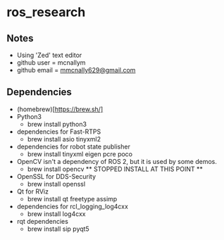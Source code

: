 # ros_research

## Notes
- Using 'Zed' text editor
- github user = mcnallym
- github email = mmcnally629@gmail.com

## Dependencies
- (homebrew)[https://brew.sh/]
- Python3
    - brew install python3
- dependencies for Fast-RTPS
    - brew install asio tinyxml2
- dependencies for robot state publisher
    - brew install tinyxml eigen pcre poco
- OpenCV isn't a dependency of ROS 2, but it is used by some demos.
    - brew install opencv
** STOPPED INSTALL AT THIS POINT **
- OpenSSL for DDS-Security
    - brew install openssl
- Qt for RViz
    - brew install qt freetype assimp
- dependencies for rcl_logging_log4cxx
    - brew install log4cxx
- rqt dependencies
    - brew install sip pyqt5
